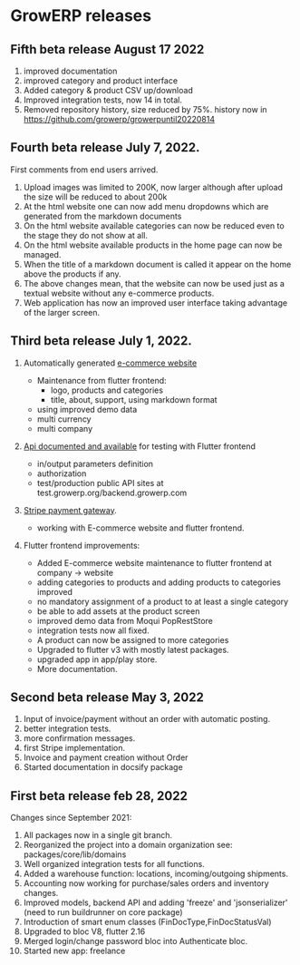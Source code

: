 # GrowERP releases

## Fifth beta release August 17 2022
1. improved documentation
2. improved category and product interface
3. Added category & product CSV up/download
4. Improved integration tests, now 14 in total.
5. Removed repository history, size reduced by 75%. 
	history now in https://github.com/growerp/growerpuntil20220814 

## Fourth beta release July 7, 2022.
First comments from end users arrived.
1. Upload images was limited to 200K, now larger although after upload the size will be reduced to about 200k
2. At the html website one can now add menu dropdowns which are generated from the markdown documents
3. On the html website available categories can now be reduced even to the stage they do not show at all.
4. On the html website available products in the home page can now be managed.
5. When the title of a markdown document is called it appear on the home above the products if any.
6. The above changes mean, that the website can now be used just as a textual website without any e-commerce products.
7. Web application has now an improved user interface taking advantage of the larger screen.

## Third beta release July 1, 2022.

1. Automatically generated [e-commerce website](../end_user/marketing_sales.md)
	- Maintenance from flutter frontend:
		- logo, products and categories
		- title, about, support, using markdown format
	- using improved demo data
	- multi currency
	- multi company

2. [Api documented and available](technical_user/api.md) for testing with Flutter frontend
	- in/output parameters definition
	- authorization
	- test/production public API sites at test.growerp.org/backend.growerp.com

3. [Stripe payment gateway](technical_user/stripe.md).
	- working with E-commerce website and flutter frontend.

4. Flutter frontend improvements:
	- Added E-commerce website maintenance to flutter frontend at company -> website
	- adding categories to products and adding products to categories improved
	- no mandatory assignment of a product to at least a single category
	- be able to add assets at the product screen
	- improved demo data from Moqui PopRestStore
	- integration tests now all fixed.
	- A product can now be assigned to more categories
	- Upgraded to flutter v3 with mostly latest packages.
	- upgraded app in app/play store.
	- More documentation.

## Second beta release May 3, 2022

1. Input of invoice/payment without an order with automatic posting.
2. better integration tests.
3. more confirmation messages.
4. first Stripe implementation.
5. Invoice and payment creation without Order
6. Started documentation in docsify package

## First beta release feb 28, 2022

Changes since September 2021:

1. All packages now in a single git branch.
2. Reorganized the project into a domain organization see: packages/core/lib/domains
3. Well organized integration tests for all functions.
4. Added a warehouse function: locations, incoming/outgoing shipments.
5. Accounting now working for purchase/sales orders and inventory changes.
6. Improved models, backend API and adding 'freeze' and 'jsonserializer' (need to run buildrunner on core package)
7. Introduction of smart enum classes (FinDocType,FinDocStatusVal)
8. Upgraded to bloc V8, flutter 2.16
9. Merged login/change password bloc into Authenticate bloc.
10. Started new app: freelance

